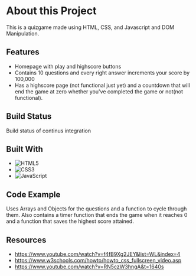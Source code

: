 
# About this Project

This is a quizgame made using HTML, CSS, and Javascript and DOM Manipulation. 

## Features

- Homepage with play and highscore buttons
- Contains 10 questions and every right answer increments your score by 100,000
- Has a highscore page (not functional just yet) and a countdown that will end the game at zero whether you've completed the game or not(not functional). 


## Build Status

Build status of continus integration



## Built With


- ![HTML5](https://img.shields.io/badge/html5-%23E34F26.svg?style=for-the-badge&logo=html5&logoColor=white)
- ![CSS3](https://img.shields.io/badge/css3-%231572B6.svg?style=for-the-badge&logo=css3&logoColor=white)
- ![JavaScript](https://img.shields.io/badge/javascript-%23323330.svg?style=for-the-badge&logo=javascript&logoColor=%23F7DF1E)

## Code Example

Uses Arrays and Objects for the questions and a function to cycle through them. Also contains a timer function that ends the game when it reaches 0 and a function that saves the highest score attained.
## Resources

- https://www.youtube.com/watch?v=f4fB9Xg2JEY&list=WL&index=4
- https://www.w3schools.com/howto/howto_css_fullscreen_video.asp
- https://www.youtube.com/watch?v=RN5czW3hngA&t=1640s
